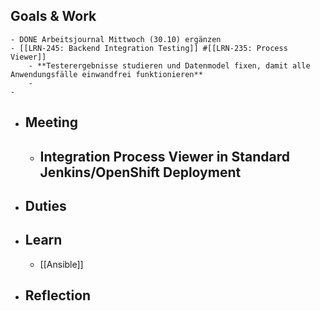 ## Goals & Work
	- DONE Arbeitsjournal Mittwoch (30.10) ergänzen
	- [[LRN-245: Backend Integration Testing]] #[[LRN-235: Process Viewer]]
		- **Testerergebnisse studieren und Datenmodel fixen, damit alle Anwendungsfälle einwandfrei funktionieren**
		-
	-
- ## Meeting
	- **Integration Process Viewer in Standard Jenkins/OpenShift Deployment**
		-
- ## Duties
- ## Learn
	- [[Ansible]]
- ## Reflection